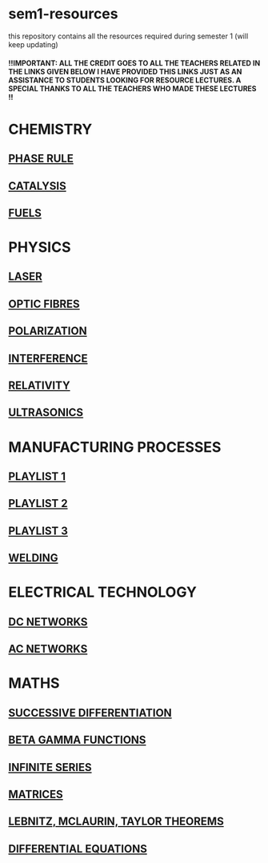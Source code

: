 # sem1-resources
this repository contains all the resources required during semester 1 (will keep updating) 
#### !!IMPORTANT: ALL THE CREDIT GOES TO ALL THE TEACHERS RELATED IN THE LINKS GIVEN BELOW I HAVE PROVIDED THIS LINKS JUST AS AN ASSISTANCE TO STUDENTS LOOKING FOR RESOURCE LECTURES. A SPECIAL THANKS TO ALL THE TEACHERS WHO MADE THESE LECTURES !!
# CHEMISTRY
## [PHASE RULE](https://www.youtube.com/watch?v=qrdGEJyLdV0&list=PLjffvki0rNNHx3DZnaSdaVs7uOSt01JhC)
## [CATALYSIS](https://www.youtube.com/playlist?list=PLKyLADq8HOBpbddPb5A2KtzjPaSVg7Qtl)
## [FUELS](https://www.youtube.com/watch?v=6Fk4DSMzlm8&list=PLKyLADq8HOBowwm6tOn6g54pSER7bmMoe)
# PHYSICS
## [LASER](https://www.youtube.com/watch?v=od3ARMRPL1g&list=PLkLVM2W-itbw-1nDSQnu9iJhGoHuFSrt8)
## [OPTIC FIBRES](https://www.youtube.com/watch?v=QQPjAIHRhFk&list=PL5zwY2E7i60WKxGzyMVr7U71VWuCAU5Jj)
## [POLARIZATION](https://www.youtube.com/watch?v=ZM1XhBocTrM&list=PL-eLHEko-mgJsPDsL1r_S8nENDR8ju77q)
## [INTERFERENCE](https://www.youtube.com/watch?v=5yzLt9w3UqU&list=PL5zwY2E7i60X095MhnHZ31LAjo2rqUhNr)
## [RELATIVITY](https://www.youtube.com/watch?v=DxRfoYTFzUY&list=PLhSp9OSVmeyLA34TA4c6d511eqh9SLXE0)
## [ULTRASONICS](https://www.youtube.com/watch?v=EN123m-rSXs&list=PLKyLADq8HOBoXfhXO0Yy7YUuHsTvzCEeW)
# MANUFACTURING PROCESSES
## [PLAYLIST 1](https://www.youtube.com/playlist?list=PLbkIghvjQ7P9THjzpqSA1UWD0-VWMZlsl)
## [PLAYLIST 2](https://www.youtube.com/playlist?list=PLelrRST3_LQufYMGqpzhU9AO8LcHhVjFp)
## [PLAYLIST 3](https://www.youtube.com/playlist?list=PLFLsnGbE__nStX7eBKlpPqInB3ymzSfup)
## [WELDING](https://www.youtube.com/playlist?list=PL727BYvm8B1mQu4NDJlpoIuVrUbTny64W)
# ELECTRICAL TECHNOLOGY
## [DC NETWORKS](https://www.youtube.com/watch?v=VaNs7oq8r-Y&list=PLhSp9OSVmeyKxOf7U-BOH5onsL5WvU7WY)
## [AC NETWORKS](https://www.youtube.com/watch?v=pbCQ9033HDE&list=PLySVDJoIJATda7ZQIr46hXZH10GcRkJoE)
# MATHS
## [SUCCESSIVE DIFFERENTIATION](https://www.youtube.com/watch?v=d7Dv8y6YVsw&list=PLVCBPCYGv7bAkwbqiVC5CKGRnewOeqMeM)
## [BETA GAMMA FUNCTIONS](https://www.youtube.com/watch?v=DUZHGiL_3r4&list=PLhSp9OSVmeyIADP2WgrRNsoj3OdItMqSv)
## [INFINITE SERIES](https://www.youtube.com/watch?v=m7ATbosllvs&list=PLhSp9OSVmeyI3uivqqHzrlomwD6gZx2-R)
## [MATRICES](https://www.youtube.com/watch?v=pfN1_rrEEuw&list=PLhSp9OSVmeyIVQpCt2kwsC1dNVl1GwlVn)
## [LEBNITZ, MCLAURIN, TAYLOR THEOREMS](https://www.youtube.com/watch?v=bUBVadnWmNs&list=PLhSp9OSVmeyJYduFitVoailIIUVIgrPa3)
## [DIFFERENTIAL EQUATIONS](https://www.youtube.com/watch?v=JtReno5_GkI&list=PLVCBPCYGv7bB7ZxAx2rT0Ln2G6ad4ME-1)
